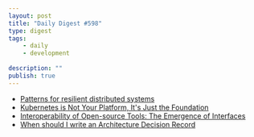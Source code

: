 ```yaml
---
layout: post
title: "Daily Digest #598"
type: digest
tags: 
    - daily
    - development
    
description: ""
publish: true
---
```


- [Patterns for resilient distributed systems](https://levelup.gitconnected.com/patterns-for-resilient-distributed-systems-750063996ee3)
- [Kubernetes is Not Your Platform, It's Just the Foundation](https://www.infoq.com/presentations/kubernetes-adoption-foundation/)
- [Interoperability of Open-source Tools: The Emergence of Interfaces](https://www.infoq.com/presentations/kubernetes-interfaces-networking-storage-mesh/)
- [When should I write an Architecture Decision Record](https://engineering.atspotify.com/2020/04/14/when-should-i-write-an-architecture-decision-record/)
